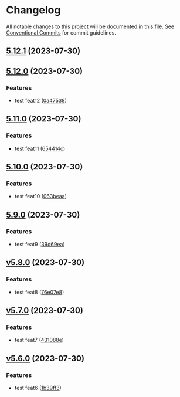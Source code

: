 # Changelog

All notable changes to this project will be documented in this file.
See [Conventional Commits](https://conventionalcommits.org) for commit guidelines.

## [5.12.1](https://github.com/christophehurpeau/pob-monorepo-test-repository/compare/v5.12.0...v5.12.1) (2023-07-30)


## [5.12.0](https://github.com/christophehurpeau/pob-monorepo-test-repository/compare/v5.11.0...v5.12.0) (2023-07-30)


### Features

* test feat12 ([0a47538](https://github.com/christophehurpeau/pob-monorepo-test-repository/commit/0a475389dcc456ea429cc16400f57153b66da692))


## [5.11.0](https://github.com/christophehurpeau/pob-monorepo-test-repository/compare/v5.10.0...v5.11.0) (2023-07-30)


### Features

* test feat11 ([654414c](https://github.com/christophehurpeau/pob-monorepo-test-repository/commit/654414c6b32eb60907573fadee351b6317d70a68))


## [5.10.0](https://github.com/christophehurpeau/pob-monorepo-test-repository/compare/v5.9.0...v5.10.0) (2023-07-30)


### Features

* test feat10 ([063beaa](https://github.com/christophehurpeau/pob-monorepo-test-repository/commit/063beaadeb2b34ff1314c508e838ab612a19e6e3))


## [5.9.0](https://github.com/christophehurpeau/pob-monorepo-test-repository/compare/v5.8.0...v5.9.0) (2023-07-30)


### Features

* test feat9 ([39d69ea](https://github.com/christophehurpeau/pob-monorepo-test-repository/commit/39d69ea737579a033358aed387537776f641d343))


## [v5.8.0](https://github.com/christophehurpeau/pob-monorepo-test-repository/compare/v5.7.0...v5.8.0) (2023-07-30)


### Features

* test feat8 ([76e07e8](https://github.com/christophehurpeau/pob-monorepo-test-repository/commit/76e07e8b5997a9b449e423bdd11b5aee3e268b1c))


## [v5.7.0](https://github.com/christophehurpeau/pob-monorepo-test-repository/compare/v5.6.0...v5.7.0) (2023-07-30)


### Features

* test feat7 ([431088e](https://github.com/christophehurpeau/pob-monorepo-test-repository/commit/431088e67aa30003c44231600262f5c5c5a5bfa2))


## [v5.6.0](https://github.com/christophehurpeau/pob-monorepo-test-repository/compare/v5.5.0...v5.6.0) (2023-07-30)


### Features

* test feat6 ([1b39ff3](https://github.com/christophehurpeau/pob-monorepo-test-repository/commit/1b39ff36315faa34b84c53ef62b1628f9e59c993))


